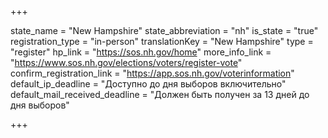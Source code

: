 +++

state_name = "New Hampshire"
state_abbreviation = "nh"
is_state = "true"
registration_type = "in-person"
translationKey = "New Hampshire"
type = "register"
hp_link = "https://sos.nh.gov/home"
more_info_link = "https://www.sos.nh.gov/elections/voters/register-vote"
confirm_registration_link = "https://app.sos.nh.gov/voterinformation"
default_ip_deadline = "Доступно до дня выборов включительно"
default_mail_received_deadline = "Должен быть получен за 13 дней до дня выборов"

+++